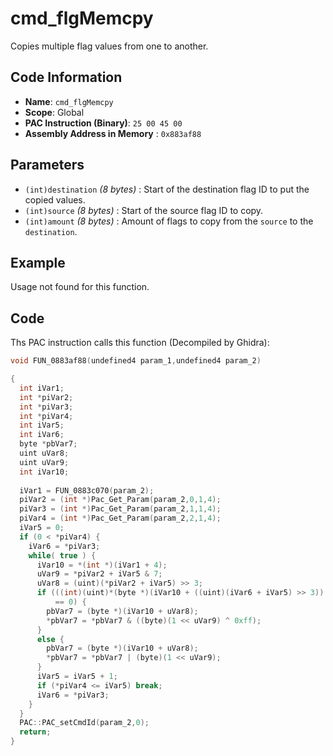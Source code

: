 # cmd_flgMemcpy

Copies multiple flag values from one to another.

## Code Information

- **Name**: `cmd_flgMemcpy`
- **Scope**: Global
- **PAC Instruction (Binary)**: `25 00 45 00`
- **Assembly Address in Memory** : `0x883af88`

## Parameters

- `(int)destination` *(8 bytes)* : Start of the destination flag ID to put the copied values.
- `(int)source` *(8 bytes)* : Start of the source flag ID to copy.
- `(int)amount` *(8 bytes)* : Amount of flags to copy from the `source` to the `destination`.

## Example

Usage not found for this function.

## Code

Ths PAC instruction calls this function (Decompiled by Ghidra):

```c
void FUN_0883af88(undefined4 param_1,undefined4 param_2)

{
  int iVar1;
  int *piVar2;
  int *piVar3;
  int *piVar4;
  int iVar5;
  int iVar6;
  byte *pbVar7;
  uint uVar8;
  uint uVar9;
  int iVar10;
  
  iVar1 = FUN_0883c070(param_2);
  piVar2 = (int *)Pac_Get_Param(param_2,0,1,4);
  piVar3 = (int *)Pac_Get_Param(param_2,1,1,4);
  piVar4 = (int *)Pac_Get_Param(param_2,2,1,4);
  iVar5 = 0;
  if (0 < *piVar4) {
    iVar6 = *piVar3;
    while( true ) {
      iVar10 = *(int *)(iVar1 + 4);
      uVar9 = *piVar2 + iVar5 & 7;
      uVar8 = (uint)(*piVar2 + iVar5) >> 3;
      if (((int)(uint)*(byte *)(iVar10 + ((uint)(iVar6 + iVar5) >> 3)) >> (iVar6 + iVar5 & 7U) & 1U)
          == 0) {
        pbVar7 = (byte *)(iVar10 + uVar8);
        *pbVar7 = *pbVar7 & ((byte)(1 << uVar9) ^ 0xff);
      }
      else {
        pbVar7 = (byte *)(iVar10 + uVar8);
        *pbVar7 = *pbVar7 | (byte)(1 << uVar9);
      }
      iVar5 = iVar5 + 1;
      if (*piVar4 <= iVar5) break;
      iVar6 = *piVar3;
    }
  }
  PAC::PAC_setCmdId(param_2,0);
  return;
}
```

